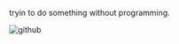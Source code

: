 tryin to do something without programming.

![github](https://img.shields.io/badge/GitHub-000000?style=for-the-badge&logo=GitHub&logoColor=white)

<!---
poziomekk/poziomekk is a ✨ special ✨ repository because its `README.md` (this file) appears on your GitHub profile.
You can click the Preview link to take a look at your changes.
--->
